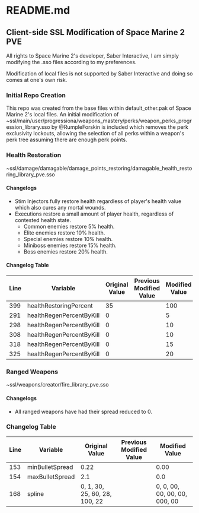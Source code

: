# README.md
## Client-side SSL Modification of Space Marine 2 PVE
All rights to Space Marine 2's developer, Saber Interactive, I am simply modifying the .sso files 
according to my preferences.

Modification of local files is not supported by Saber Interactive and doing so comes at one's own risk.



### Initial Repo Creation
This repo was created from the base files within default_other.pak of Space Marine 2's local files. 
An initial modification of ~ssl/main/user/progressiona/weapons_mastery/perks/weapon_perks_progression_library.sso
by @RumpleForskin is included which removes the perk exclusivity lockouts, allowing the selection of all perks 
within a weapon's perk tree assuming there are enough perk points.



### Health Restoration
~ssl/damage/damagable/damage_points_restoring/damagable_health_restoring_library_pve.sso

#### Changelogs
- Stim Injectors fully restore health regardless of player's health value which also cures any mortal wounds.  
- Executions restore a small amount of player health, regardless of contested health state.
    - Common enemies restore 5% health.
    - Elite enemies restore 10% health.
    - Special enemies restore 10% health.
    - Miniboss enemies restore 15% health.
    - Boss enemies restore 20% health.

#### Changelog Table
| Line | Variable | Original Value | Previous Modified Value | Modified Value |
|------|----------|----------------|-------------------------|----------------|
| 399 | healthRestoringPercent | 35 |   | 100 |
| 291 | healthRegenPercentByKill | 0 |   | 5 |
| 298 | healthRegenPercentByKill | 0 |   | 10 |
| 308 | healthRegenPercentByKill | 0 |   | 10 |
| 318 | healthRegenPercentByKill | 0 |   | 15 |
| 325 | healthRegenPercentByKill | 0 |   | 20 |



### Ranged Weapons
~ssl/weapons/creator/fire_library_pve.sso

#### Changelogs
- All ranged weapons have had their spread reduced to 0.

### Changelog Table
| Line | Variable | Original Value | Previous Modified Value | Modified Value |
|------|----------|----------------|-------------------------|----------------|
| 153 | minBulletSpread | 0.22 |   | 0.00 |
| 154 | maxBulletSpread | 2.1 |   | 0.0 |
| 168 | spline | 0, 1, 30, 25, 60, 28, 100, 22 |   | 0, 0, 00, 00, 00, 00, 000, 00 |
